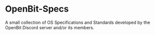 # OpenBit-Specs
A small collection of OS Specifications and Standards developed by the OpenBit Discord server and/or its members.
